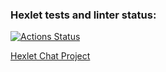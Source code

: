### Hexlet tests and linter status:
[![Actions Status](https://github.com/alexeenkoivan/frontend-project-12/actions/workflows/hexlet-check.yml/badge.svg)](https://github.com/alexeenkoivan/frontend-project-12/actions)

[Hexlet Chat Project](https://frontend-project-12-r1cb.onrender.com)
